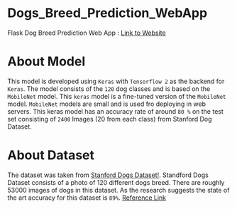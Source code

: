 # Dogs_Breed_Prediction_WebApp
Flask Dog Breed Prediction Web App : [Link to Website](https://dogs-breed.herokuapp.com/)

# About Model
This model is developed using `Keras` with `Tensorflow 2` as the backend for `Keras`. The model consists of the `120` dog classes and is based on the `MobileNet` model. This `keras` model is a fine-tuned version of the `MobileNet` model. `MobileNet` models are small and is used fro deploying in web servers. This keras model has an accuracy rate of around `80 %` on the test set consisting of `2400` Images (20 from each class) from Stanford Dog Dataset.

# About Dataset 
The dataset was taken from [Stanford Dogs Dataset!](http://vision.stanford.edu/aditya86/ImageNetDogs/main.html). Standford Dogs Dataset consists of a photo of 120 different dogs breed. There are roughly 53000 images of dogs in this dataset. As the research suggests the state of the art accuracy for this dataset is `89%`. [Reference Link](https://www.researchgate.net/publication/325384896_Modified_Deep_Neural_Networks_for_Dog_Breeds_Identification) 
